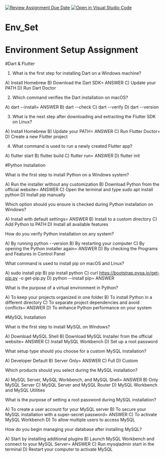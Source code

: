 [![Review Assignment Due Date](https://classroom.github.com/assets/deadline-readme-button-22041afd0340ce965d47ae6ef1cefeee28c7c493a6346c4f15d667ab976d596c.svg)](https://classroom.github.com/a/vnsr1XuU)
[![Open in Visual Studio Code](https://classroom.github.com/assets/open-in-vscode-2e0aaae1b6195c2367325f4f02e2d04e9abb55f0b24a779b69b11b9e10269abc.svg)](https://classroom.github.com/online_ide?assignment_repo_id=15657981&assignment_repo_type=AssignmentRepo)
# Env_Set

# Environment Setup Assignment

#Dart & Flutter

1. What is the first step for installing Dart on a Windows machine?

A) Install Homebrew
B) Download the Dart SDK= ANSWER
C) Update your PATH 
D) Run Dart Doctor


2. Which command verifies the Dart installation on macOS?

A) dart --install= ANSWER
B) dart --check
C) dart --verify
D) dart --version


3. What is the next step after downloading and extracting the Flutter SDK on Linux?

A) Install Homebrew
B) Update your PATH= ANSWER
C) Run Flutter Doctor=
D) Create a new Flutter project


4. What command is used to run a newly created Flutter app?

A) flutter start
B) flutter build
C) flutter run= ANSWER
D) flutter init


#Python Installation

What is the first step to install Python on a Windows system?

A) Run the installer without any customization
B) Download Python from the official website= ANSWER
C) Open the terminal and type sudo apt install python
D) Install pip manually

Which option should you ensure is checked during Python installation on Windows?

A) Install with default settings= ANSWER
B) Install to a custom directory
C) Add Python to PATH
D) Install all available features

How do you verify Python installation on any system?

A) By running python --version
B) By restarting your computer
C) By opening the Python installer again= ANSWER
D) By checking the Programs and Features in Control Panel

What command is used to install pip on macOS and Linux?

A) sudo install pip
B) pip install python
C) curl https://bootstrap.pypa.io/get-pip.py -o get-pip.py
D) python --install pip= ANSWER

What is the purpose of a virtual environment in Python?

A) To keep your projects organized in one folder
B) To install Python in a different directory
C) To separate project dependencies and avoid conflicts= ANSWER
D) To enhance Python performance on your system

#MySQL Installation

What is the first step to install MySQL on Windows?

A) Download MySQL Shell
B) Download MySQL Installer from the official website= ANSWER
C) Install MySQL Workbench
D) Set up a root password

What setup type should you choose for a custom MySQL installation?

A) Developer Default
B) Server Only= ANSWER
C) Full
D) Custom

Which products should you select during the MySQL installation?

A) MySQL Server, MySQL Workbench, and MySQL Shell= ANSWER
B) Only MySQL Server
C) MySQL Server and MySQL Router
D) MySQL Workbench and MySQL Utilities

What is the purpose of setting a root password during MySQL installation?

A) To create a user account for your MySQL server
B) To secure your MySQL installation with a super-secret password= ANSWER
C) To activate MySQL Workbench
D) To allow multiple users to access MySQL

How do you begin managing your database after installing MySQL?

A) Start by installing additional plugins
B) Launch MySQL Workbench and connect to your MySQL Server= ANSWER
C) Run mysqladmin start in the terminal
D) Restart your computer to activate MySQL
